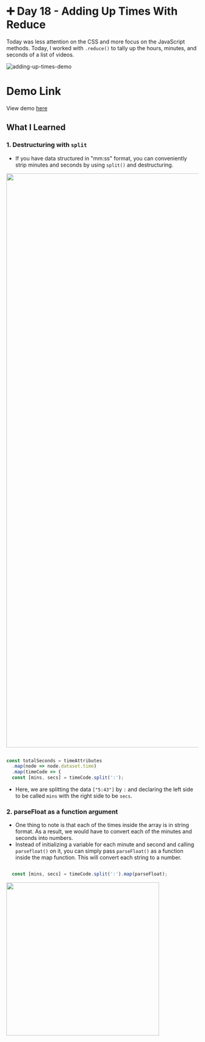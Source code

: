 # ➕ Day 18 - Adding Up Times With Reduce

Today was less attention on the CSS and more focus on the JavaScript methods. Today, I worked with `.reduce()` to tally up the hours, minutes, and seconds of a list of videos. 

![adding-up-times-demo](https://i.ibb.co/KFCVv4H/Screen-Shot-2021-05-05-at-5-57-17-PM.png)

# Demo Link
View demo [here](https://sandaiiyahh.github.io/JavaScript30/18-Adding%20Up%20Times%20With%20Reduce/index.html)

## What I Learned

### 1. Destructuring with `split`
 - If you have data structured in "mm:ss" format, you can conveniently strip minutes and seconds by using `split()` and destructuring. 
  <img src="https://i.ibb.co/mbFNgtJ/Screen-Shot-2021-05-05-at-6-12-28-PM.png" width="1500" />
  
 ```javascript
 
 const totalSeconds = timeAttributes
   .map(node => node.dataset.time)
   .map(timeCode => {
   const [mins, secs] = timeCode.split(':');
 ```
 - Here, we are splitting the data `["5:43"]` by `:` and declaring the left side to be called `mins` with the right side to be `secs`. 

### 2. parseFloat as a function argument
 - One thing to note is that each of the times inside the array is in string format. As a result, we would have to convert each of the minutes and seconds into numbers.
 - Instead of initializing a variable for each minute and second and calling `parsefloat()` on it, you can simply pass `parseFloat()` as a function inside the map function. This will convert each string to a number.
   
 ```javascript
 
   const [mins, secs] = timeCode.split(':').map(parseFloat);
 ```
 <img src="https://i.ibb.co/DrdjnhK/Screen-Shot-2021-05-05-at-6-32-14-PM.png" width="400" />
 
